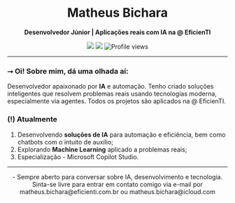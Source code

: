 <h1 align="center">Matheus Bichara</h1>

<p align="center">
  <b>Desenvolvedor Júnior | Aplicações reais com IA na @ EficienTI</b>
</p>

<p align="center">
  <a href="https://linkedin.com/in/matheus-bichara-60110933b/"><img src="https://img.shields.io/badge/-LinkedIn-0077B5?style=for-the-badge&logo=linkedin&logoColor=white"/></a>
  <a href="mailto:matheus@eficienti.com.br"><img src="https://img.shields.io/badge/-Email-D14836?style=for-the-badge&logo=gmail&logoColor=white"/></a>
  <img src="https://komarev.com/ghpvc/?username=matheusvb-2005&color=blue&style=for-the-badge" alt="Profile views"/>
</p>

---

### ⭢ Oi! Sobre mim, dá uma olhada aí:

Desenvolvedor apaixonado por **IA** e automação. Tenho criado soluções inteligentes que resolvem problemas reais usando tecnologias moderna, especialmente via agentes. Todos os projetos são aplicados na @ EficienTI.


### (!) Atualmente

1. Desenvolvendo **soluções de IA** para automação e eficiência, bem como chatbots com o intuito de auxílio;  
2. Explorando **Machine Learning** aplicado a problemas reais;
3. Especialização - Microsoft Copilot Studio.

---

<div align="center">
- Sempre aberto para conversar sobre IA, desenvolvimento e tecnologia. Sinta-se livre para entrar em contato comigo via e-mail por matheus.bichara@eficienti.com.br ou matheus.bichara@icloud.com
</div>

